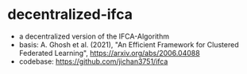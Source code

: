 # decentralized-ifca


- a decentralized version of the IFCA-Algorithm
- basis: A. Ghosh et al. (2021), "An Efficient Framework for Clustered Federated Learning", https://arxiv.org/abs/2006.04088
- codebase: https://github.com/jichan3751/ifca
